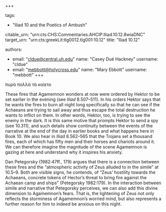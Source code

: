 +++

tags:
- "Iliad 10 and the Poetics of Ambush"

citable_urn: "urn:cts:CHS:Commentaries.AHCIP:Iliad.10.12.8wiaDNC"
target_urn: "urn:cts:greekLit:tlg0012.tlg001:10.12"
title: "Iliad 10.12"

authors:
- email: "cldue@central.uh.edu"
  name: "Casey Dué Hackney"
  username: "cldue"
- email: "mebbott@holycross.edu"
  name: "Mary Ebbott"
  username: "mebbott"
+++

<p>πυρὰ πολλὰ τὰ καίετο  </p><p>These fires that Agamemnon wonders at now were ordered by Hektor to be set earlier in the evening (see <em>Iliad</em> 8.507–511). In his orders Hektor says that he wants the fires to burn all night long specifically so that he can see if the Achaeans are trying to sail away and thus escape the total destruction he wants to inflict on them. In other words, Hektor, too, is trying to see the enemy in the dark. It is this same motive that prompts Hektor to send a spy (see 10.311), and such details show continuity between the events of the narrative at the end of the day in earlier books and what happens here in Book 10. We also hear in <em>Iliad</em> 8.562–565 that the Trojans set a thousand fires, each of which has fifty men and their horses and chariots around it. We can therefore imagine the magnitude of the scene Agamemnon is gazing at here and understand why it inspires his anxiety.</p><p>Dan Petegorsky (1982:47ff., 179) argues that there is a connection between these fires and the “atmospheric activity of Zeus alluded to in the simile” at 10.5–9. Both are visible signs, he contends, of “Zeus’ hostility towards the Achaeans, concrete tokens of Hector’s threat to bring fire against the Achaean camp and ships” (Petegorsky 1982:179). In the interaction between simile and narrative that Petegorsky perceives, we can also add this divine dimension to Agamemnon’s fears. That is, the lightening of Zeus not only reflects the storminess of Agamemnon’s worried mind, but also represents a further reason for him to indeed be anxious on this night.</p>